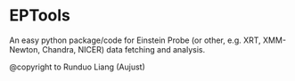 # EPTools

An easy python package/code for Einstein Probe (or other, e.g. XRT, XMM-Newton, Chandra, NICER) data fetching and analysis. 

@copyright to Runduo Liang (Aujust)

